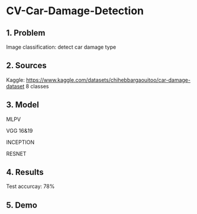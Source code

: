# CV-Car-Damage-Detection

## 1. Problem
Image classification: detect car damage type

## 2. Sources
Kaggle: https://www.kaggle.com/datasets/chihebbargaouitoo/car-damage-dataset
8 classes

## 3. Model
MLPV

VGG 16&19

INCEPTION

RESNET

## 4. Results
Test accurcay: 78%

## 5. Demo
